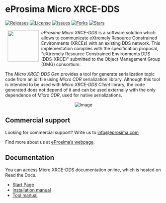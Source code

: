 # eProsima Micro XRCE-DDS

[![Releases](https://img.shields.io/github/release/eProsima/Micro-XRCE-DDS-Gen.svg)](https://github.com/eProsima/Micro-XRCE-DDS-Gen/releases)
[![License](https://img.shields.io/github/license/eProsima/Micro-XRCE-DDS-Gen.svg)](https://github.com/eProsima/Micro-XRCE-DDS-Gen/blob/master/LICENSE)
[![Issues](https://img.shields.io/github/issues/eProsima/Micro-XRCE-DDS-Gen.svg)](https://github.com/eProsima/Micro-XRCE-DDS-Gen/issues)
[![Forks](https://img.shields.io/github/forks/eProsima/Micro-XRCE-DDS-Gen.svg)](https://github.com/eProsima/Micro-XRCE-DDS-Gen/network/members)
[![Stars](https://img.shields.io/github/stars/eProsima/Micro-XRCE-DDS-Gen.svg)](https://github.com/eProsima/Micro-XRCE-DDS-Gen/stargazers)

<a href="http://www.eprosima.com"><img src="https://encrypted-tbn3.gstatic.com/images?q=tbn:ANd9GcSd0PDlVz1U_7MgdTe0FRIWD0Jc9_YH-gGi0ZpLkr-qgCI6ZEoJZ5GBqQ" align="left" hspace="8" vspace="2" width="100" height="100" ></a>

*eProsima Micro XRCE-DDS* is a software solution which allows to communicate eXtremely Resource Constrained Environments (XRCEs) with an existing DDS network.
 This implementation complies with the specification proposal, "eXtremely Resource Constrained Environments DDS (DDS-XRCE)" submitted to the Object Management Group (OMG) consortium.

The *Micro XRCE-DDS Gen* provides a tool for generate serialization topic code from an idl file using *Micro CDR* serialization library.
Although this tool is intended to be used with *Micro XRCE-DDS Client* library,
the code generated does not depend of it and can be used externally with the only dependence of *Micro CDR*, used for native serializations.

<p align="center"> <img src="docs/general_architecture.png" alt="Image"/> </p>

## Commercial support

Looking for commercial support? Write us to info@eprosima.com

Find more about us at [eProsima’s webpage](https://eprosima.com/).

## Documentation

You can access Micro XRCE-DDS documentation online, which is hosted on Read the Docs.

* [Start Page](http://micro-xrce-dds.readthedocs.io)
* [Installation manual](http://micro-xrce-dds.readthedocs.io/en/latest/installation.html)
* [Tool manual](http://micro-xrce-dds.readthedocs.io/en/latest/gen.html)
